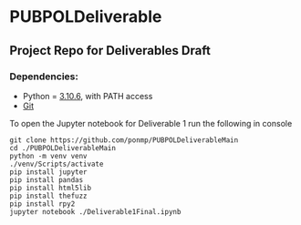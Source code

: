 # PUBPOLDeliverable
## Project Repo for Deliverables Draft
### Dependencies:
- Python = [3.10.6](https://www.python.org/downloads/windows/), with PATH access
- [Git](https://git-scm.com/download/win)

To open the Jupyter notebook for Deliverable 1 run the following in console

    git clone https://github.com/ponmp/PUBPOLDeliverableMain
    cd ./PUBPOLDeliverableMain
    python -m venv venv
    ./venv/Scripts/activate
    pip install jupyter
    pip install pandas
    pip install html5lib
    pip install thefuzz
    pip install rpy2
    jupyter notebook ./Deliverable1Final.ipynb
